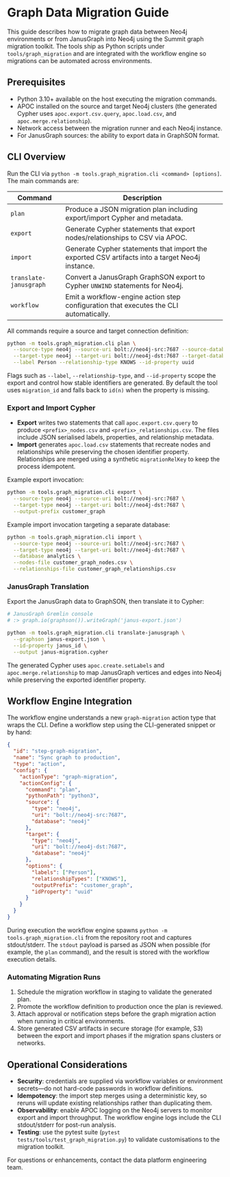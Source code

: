 # Graph Data Migration Guide

This guide describes how to migrate graph data between Neo4j environments or
from JanusGraph into Neo4j using the Summit graph migration toolkit. The tools
ship as Python scripts under `tools/graph_migration` and are integrated with the
workflow engine so migrations can be automated across environments.

## Prerequisites

- Python 3.10+ available on the host executing the migration commands.
- APOC installed on the source and target Neo4j clusters (the generated Cypher
  uses `apoc.export.csv.query`, `apoc.load.csv`, and `apoc.merge.relationship`).
- Network access between the migration runner and each Neo4j instance.
- For JanusGraph sources: the ability to export data in GraphSON format.

## CLI Overview

Run the CLI via `python -m tools.graph_migration.cli <command> [options]`. The
main commands are:

| Command | Description |
| --- | --- |
| `plan` | Produce a JSON migration plan including export/import Cypher and metadata. |
| `export` | Generate Cypher statements that export nodes/relationships to CSV via APOC. |
| `import` | Generate Cypher statements that import the exported CSV artifacts into a target Neo4j instance. |
| `translate-janusgraph` | Convert a JanusGraph GraphSON export to Cypher `UNWIND` statements for Neo4j. |
| `workflow` | Emit a workflow-engine action step configuration that executes the CLI automatically. |

All commands require a source and target connection definition:

```bash
python -m tools.graph_migration.cli plan \
  --source-type neo4j --source-uri bolt://neo4j-src:7687 --source-database neo4j \
  --target-type neo4j --target-uri bolt://neo4j-dst:7687 --target-database neo4j \
  --label Person --relationship-type KNOWS --id-property uuid
```

Flags such as `--label`, `--relationship-type`, and `--id-property` scope the
export and control how stable identifiers are generated. By default the tool
uses `migration_id` and falls back to `id(n)` when the property is missing.

### Export and Import Cypher

- **Export** writes two statements that call `apoc.export.csv.query` to produce
  `<prefix>_nodes.csv` and `<prefix>_relationships.csv`. The files include JSON
  serialised labels, properties, and relationship metadata.
- **Import** generates `apoc.load.csv` statements that recreate nodes and
  relationships while preserving the chosen identifier property. Relationships
  are merged using a synthetic `migrationRelKey` to keep the process idempotent.

Example export invocation:

```bash
python -m tools.graph_migration.cli export \
  --source-type neo4j --source-uri bolt://neo4j-src:7687 \
  --target-type neo4j --target-uri bolt://neo4j-dst:7687 \
  --output-prefix customer_graph
```

Example import invocation targeting a separate database:

```bash
python -m tools.graph_migration.cli import \
  --source-type neo4j --source-uri bolt://neo4j-src:7687 \
  --target-type neo4j --target-uri bolt://neo4j-dst:7687 \
  --database analytics \
  --nodes-file customer_graph_nodes.csv \
  --relationships-file customer_graph_relationships.csv
```

### JanusGraph Translation

Export the JanusGraph data to GraphSON, then translate it to Cypher:

```bash
# JanusGraph Gremlin console
# :> graph.io(graphson()).writeGraph('janus-export.json')

python -m tools.graph_migration.cli translate-janusgraph \
  --graphson janus-export.json \
  --id-property janus_id \
  --output janus-migration.cypher
```

The generated Cypher uses `apoc.create.setLabels` and
`apoc.merge.relationship` to map JanusGraph vertices and edges into Neo4j while
preserving the exported identifier property.

## Workflow Engine Integration

The workflow engine understands a new `graph-migration` action type that wraps
the CLI. Define a workflow step using the CLI-generated snippet or by hand:

```json
{
  "id": "step-graph-migration",
  "name": "Sync graph to production",
  "type": "action",
  "config": {
    "actionType": "graph-migration",
    "actionConfig": {
      "command": "plan",
      "pythonPath": "python3",
      "source": {
        "type": "neo4j",
        "uri": "bolt://neo4j-src:7687",
        "database": "neo4j"
      },
      "target": {
        "type": "neo4j",
        "uri": "bolt://neo4j-dst:7687",
        "database": "neo4j"
      },
      "options": {
        "labels": ["Person"],
        "relationshipTypes": ["KNOWS"],
        "outputPrefix": "customer_graph",
        "idProperty": "uuid"
      }
    }
  }
}
```

During execution the workflow engine spawns `python -m tools.graph_migration.cli`
from the repository root and captures stdout/stderr. The `stdout` payload is
parsed as JSON when possible (for example, the `plan` command), and the result is
stored with the workflow execution details.

### Automating Migration Runs

1. Schedule the migration workflow in staging to validate the generated plan.
2. Promote the workflow definition to production once the plan is reviewed.
3. Attach approval or notification steps before the graph migration action when
   running in critical environments.
4. Store generated CSV artifacts in secure storage (for example, S3) between the
   export and import phases if the migration spans clusters or networks.

## Operational Considerations

- **Security**: credentials are supplied via workflow variables or environment
  secrets—do not hard-code passwords in workflow definitions.
- **Idempotency**: the import step merges using a deterministic key, so reruns
  will update existing relationships rather than duplicating them.
- **Observability**: enable APOC logging on the Neo4j servers to monitor export
  and import throughput. The workflow engine logs include the CLI stdout/stderr
  for post-run analysis.
- **Testing**: use the pytest suite (`pytest tests/tools/test_graph_migration.py`)
  to validate customisations to the migration toolkit.

For questions or enhancements, contact the data platform engineering team.
